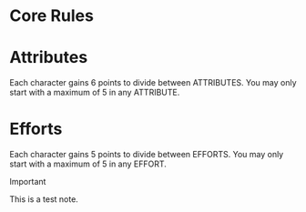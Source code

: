 # Core Rules

# Attributes
Each character gains 6 points to divide between ATTRIBUTES.
You may only start with a maximum of 5 in any ATTRIBUTE.

# Efforts
Each character gains 5 points to divide between EFFORTS.
You may only start with a maximum of 5 in any EFFORT.


> [!Important]
> This is a test note.
